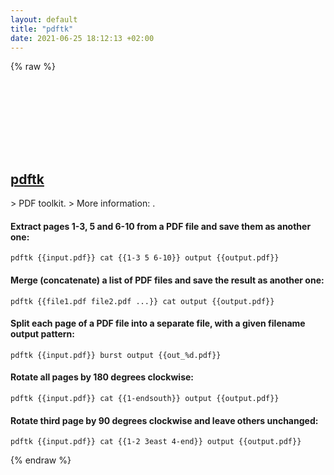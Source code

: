 ```yaml
---
layout: default
title: "pdftk"
date: 2021-06-25 18:12:13 +02:00
---
```

{% raw %}
<h2 id="pdftk">
  <a href="/en/common/pdftk.html">pdftk</a> <a href="#pdftk"><svg class="icon">
    <use href="/assets/images/unicode_sprite.svg#link" />
  </svg></a>
</h2>
> PDF toolkit.
> More information: <https://www.pdflabs.com/tools/pdftk-the-pdf-toolkit>.

#### Extract pages 1-3, 5 and 6-10 from a PDF file and save them as another one:
```shell
pdftk {{input.pdf}} cat {{1-3 5 6-10}} output {{output.pdf}}
```
#### Merge (concatenate) a list of PDF files and save the result as another one:
```shell
pdftk {{file1.pdf file2.pdf ...}} cat output {{output.pdf}}
```
#### Split each page of a PDF file into a separate file, with a given filename output pattern:
```shell
pdftk {{input.pdf}} burst output {{out_%d.pdf}}
```
#### Rotate all pages by 180 degrees clockwise:
```shell
pdftk {{input.pdf}} cat {{1-endsouth}} output {{output.pdf}}
```
#### Rotate third page by 90 degrees clockwise and leave others unchanged:
```shell
pdftk {{input.pdf}} cat {{1-2 3east 4-end}} output {{output.pdf}}
```
{% endraw %}